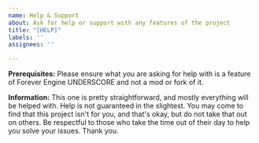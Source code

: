 ```yaml
---
name: Help & Support
about: Ask for help or support with any features of the project
title: "[HELP]"
labels: ''
assignees: ''

---
```


**Prerequisites:**
Please ensure what you are asking for help with is a feature of Forever Engine UNDERSCORE and not a mod or fork of it.

**Information:**
This one is pretty straightforward, and mostly everything will be helped with. Help is not guaranteed in the slightest. You may come to find that this project isn't for you, and that's okay, but do not take that out on others. Be respectful to those who take the time out of their day to help you solve your issues. Thank you.
